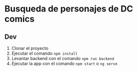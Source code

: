 # Busqueda de personajes de DC comics

## Dev

1. Clonar el proyecto
2. Ejecutar el comando `npm install`
3. Levantar backend con el comando `npm run backend`
4. Ejecutar la app con el comando `npm start` o `ng serve`
